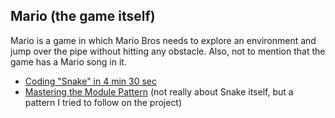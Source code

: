 ## Mario (the game itself)

Mario is a game in which Mario Bros needs to explore an environment and jump over the pipe without hitting any obstacle. Also, not to mention that the game has a Mario song in it.


- [Coding "Snake" in 4 min 30 sec](https://www.youtube.com/watch?v=xGmXxpIj6vs)
- [Mastering the Module Pattern](https://toddmotto.com/mastering-the-module-pattern/) (not really about Snake itself, but a pattern I tried to follow on the project)
